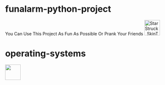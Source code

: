 # funalarm-python-project
You Can Use This Project As Fun As Possible Or Prank Your Friends
<img width="50" alt="StarStruck_SkinTone1" src="https://github.com/mahdiricky/funalarm-python-project/assets/150655877/e8d87e0a-f82b-4536-8b90-0cb63a168ecf">
# operating-systems
<img width='50' src='https://img.shields.io/badge/Windows-0078D4.svg?style=for-the-badge&logo=Windows&logoColor=white'></img>







